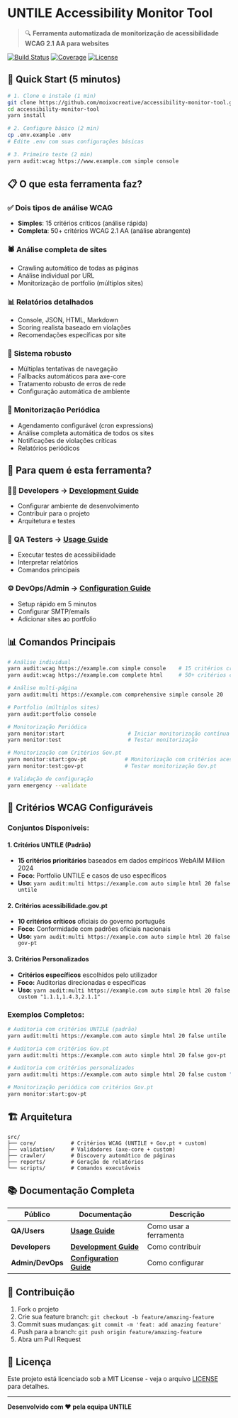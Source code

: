 # UNTILE Accessibility Monitor Tool

> 🔍 **Ferramenta automatizada de monitorização de acessibilidade WCAG 2.1 AA para websites**

[![Build Status](https://github.com/moixocreative/accessibility-monitor-tool/workflows/CI/badge.svg)](https://github.com/moixocreative/accessibility-monitor-tool/actions)
[![Coverage](https://img.shields.io/badge/coverage-85%25-green.svg)](https://github.com/moixocreative/accessibility-monitor-tool)
[![License](https://img.shields.io/badge/license-MIT-blue.svg)](LICENSE)

## 🚀 Quick Start (5 minutos)

```bash
# 1. Clone e instale (1 min)
git clone https://github.com/moixocreative/accessibility-monitor-tool.git
cd accessibility-monitor-tool
yarn install

# 2. Configure básico (2 min)
cp .env.example .env
# Edite .env com suas configurações básicas

# 3. Primeiro teste (2 min)
yarn audit:wcag https://www.example.com simple console
```

## 📋 O que esta ferramenta faz?

### ✅ **Dois tipos de análise WCAG**
- **Simples**: 15 critérios críticos (análise rápida)
- **Completa**: 50+ critérios WCAG 2.1 AA (análise abrangente)

### 🕷️ **Análise completa de sites**
- Crawling automático de todas as páginas
- Análise individual por URL
- Monitorização de portfolio (múltiplos sites)

### 📊 **Relatórios detalhados**
- Console, JSON, HTML, Markdown
- Scoring realista baseado em violações
- Recomendações específicas por site

### 🔧 **Sistema robusto**
- Múltiplas tentativas de navegação
- Fallbacks automáticos para axe-core
- Tratamento robusto de erros de rede
- Configuração automática de ambiente

### 🔄 **Monitorização Periódica**
- Agendamento configurável (cron expressions)
- Análise completa automática de todos os sites
- Notificações de violações críticas
- Relatórios periódicos

## 🎯 Para quem é esta ferramenta?

### 👨‍💻 **Developers** → [Development Guide](docs/development/)
- Configurar ambiente de desenvolvimento
- Contribuir para o projeto
- Arquitetura e testes

### 🧪 **QA Testers** → [Usage Guide](docs/usage/)
- Executar testes de acessibilidade
- Interpretar relatórios
- Comandos principais

### ⚙️ **DevOps/Admin** → [Configuration Guide](docs/configuration/)
- Setup rápido em 5 minutos
- Configurar SMTP/emails
- Adicionar sites ao portfolio

## 📊 Comandos Principais

```bash
# Análise individual
yarn audit:wcag https://example.com simple console    # 15 critérios críticos
yarn audit:wcag https://example.com complete html     # 50+ critérios completos

# Análise multi-página  
yarn audit:multi https://example.com comprehensive simple console 20

# Portfolio (múltiplos sites)
yarn audit:portfolio console

# Monitorização Periódica
yarn monitor:start                    # Iniciar monitorização contínua (semanal)
yarn monitor:test                     # Testar monitorização

# Monitorização com Critérios Gov.pt
yarn monitor:start:gov-pt            # Monitorização com critérios acessibilidade.gov.pt
yarn monitor:test:gov-pt             # Testar monitorização Gov.pt

# Validação de configuração
yarn emergency --validate
```

## 🎯 Critérios WCAG Configuráveis

### **Conjuntos Disponíveis:**

#### **1. Critérios UNTILE (Padrão)**
- **15 critérios prioritários** baseados em dados empíricos WebAIM Million 2024
- **Foco:** Portfolio UNTILE e casos de uso específicos
- **Uso:** `yarn audit:multi https://example.com auto simple html 20 false untile`

#### **2. Critérios acessibilidade.gov.pt**
- **10 critérios críticos** oficiais do governo português
- **Foco:** Conformidade com padrões oficiais nacionais
- **Uso:** `yarn audit:multi https://example.com auto simple html 20 false gov-pt`

#### **3. Critérios Personalizados**
- **Critérios específicos** escolhidos pelo utilizador
- **Foco:** Auditorias direcionadas e específicas
- **Uso:** `yarn audit:multi https://example.com auto simple html 20 false custom "1.1.1,1.4.3,2.1.1"`

### **Exemplos Completos:**

```bash
# Auditoria com critérios UNTILE (padrão)
yarn audit:multi https://example.com auto simple html 20 false untile

# Auditoria com critérios Gov.pt
yarn audit:multi https://example.com auto simple html 20 false gov-pt

# Auditoria com critérios personalizados
yarn audit:multi https://example.com auto simple html 20 false custom "1.1.1,1.4.3,2.1.1,2.4.1,4.1.2"

# Monitorização periódica com critérios Gov.pt
yarn monitor:start:gov-pt
```

## 🏗️ Arquitetura

```
src/
├── core/           # Critérios WCAG (UNTILE + Gov.pt + custom)
├── validation/     # Validadores (axe-core + custom)
├── crawler/        # Discovery automático de páginas
├── reports/        # Geração de relatórios
└── scripts/        # Comandos executáveis
```

## 📚 Documentação Completa

| Público | Documentação | Descrição |
|---------|--------------|-----------|
| **QA/Users** | [**Usage Guide**](docs/usage/) | Como usar a ferramenta |
| **Developers** | [**Development Guide**](docs/development/) | Como contribuir |
| **Admin/DevOps** | [**Configuration Guide**](docs/configuration/) | Como configurar |

## 🤝 Contribuição

1. Fork o projeto
2. Crie sua feature branch: `git checkout -b feature/amazing-feature`
3. Commit suas mudanças: `git commit -m 'feat: add amazing feature'`
4. Push para a branch: `git push origin feature/amazing-feature`
5. Abra um Pull Request

## 📄 Licença

Este projeto está licenciado sob a MIT License - veja o arquivo [LICENSE](LICENSE) para detalhes.

---

**Desenvolvido com ❤️ pela equipa UNTILE**